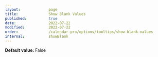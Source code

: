 ```yaml
---
layout:             page
title:              Show Blank Values
published:          true
date:               2022-07-22
modified:           2022-07-22
order:              /calendar-pro/options/tooltips/show-blank-values
internal:           showBlank
---
```

**Default value:** False
